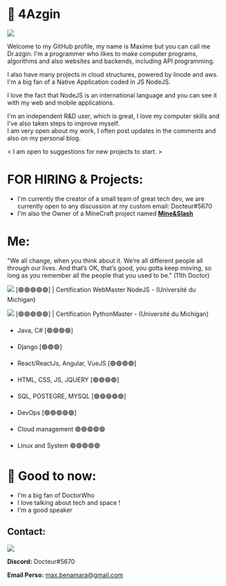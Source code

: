 # 🚀 4Azgin

<img src="https://media4.giphy.com/media/CP1AxXkLuUdFu/giphy.gif?cid=ecf05e47mlp4bbcnsji3210hhhdp65945y0ffqk8qsbdt9mo&rid=giphy.gif&ct=g">

Welcome to my GitHub profile, my name is Maxime but you can call me Dr.azgin. 
I'm a programmer who likes to make computer programs, algorithms and also websites and backends, including API programming.

I also have many projects in cloud structures, powered by linode and aws.
I'm a big fan of a Native Application coded in JS NodeJS. 

I love the fact that NodeJS is an international language and you can see it with my web and mobile applications.

I'm an independent R&D user, which is great, I love my computer skills and I've also taken steps to improve myself.          
I am very open about my work, I often post updates in the comments and also on my personal blog.         

< I am open to suggestions for new projects to start. >     


# FOR HIRING & Projects:

- I'm currently the creator of a small team of great tech dev, we are currently open to any discussion at my custom email: Docteur#5670
- I'm also the Owner of a MineCraft project named <a href="https://discord.gg/J5bmFmg3vW">**Mine&Slash**</a>


# Me:

"We all change, when you think about it. We’re all different people all through our lives. And that’s OK, that’s good, you gotta keep moving, so long as you remember all the people that you used to be." (11th Doctor)

<img src="https://img.shields.io/badge/JavaScript-F7DF1E?style=for-the-badge&logo=javascript&logoColor=black"> [🟢🟢🟢🟢🟢] | Certification WebMaster NodeJS - (Université du Michigan)


<img src="https://img.shields.io/badge/Python-FFD43B?style=for-the-badge&logo=python&logoColor=darkgreen"> [🟢🟢🟢🟢🟢] | Certification PythonMaster - (Université du Michigan)


  - Java, C#  [🟢🟢🟢🟢] 

  - Django [🟢🟢🟢]

  - React/ReactJs, Angular, VueJS [🟢🟢🟢🟢] 

  - HTML, CSS, JS, JQUERY [🟢🟢🟢🟢] 

  - SQL, POSTEGRE, MYSQL [🟢🟢🟢🟢🟢] 

  - DevOps [🟢🟢🟢🟢🟢]

  - Cloud management 🟢🟢🟢🟢🟢

  - Linux and System 🟢🟢🟢🟢🟢


# 🥰 Good to now:

  - I'm a big fan of DoctorWho
  - I love talking about tech and space !
  - I'm a good speaker 

## Contact: 
<a href="https://discord.gg/FtRRzWJPSM"><img src="https://img.shields.io/badge/Discord-7289DA?style=for-the-badge&logo=discord&logoColor=white"></a> 

**Discord:** Docteur#5670

**Email Perso:** max.benamara@gmail.com

